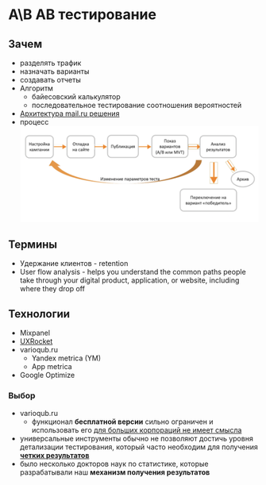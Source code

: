 # A\B AB тестирование

## Зачем

- разделять трафик
- назначать варианты
- создавать отчеты
- Алгоритм
  - байесовский калькулятор
  - последовательное тестирование соотношения вероятностей
- [Архитектура mail.ru решения](https://habr.com/ru/amp/publications/781300/)
- процесс ![процесс](<../img/technology/leads/ab test-bp.png>)

## Термины

- Удержание клиентов - retention
- User flow analysis - helps you understand the common paths people take through your digital product, application, or website, including where they drop off

## Технологии

- Mixpanel
- [UXRocket](../technology/leads/uxrocket.md)
- varioqub.ru
  - Yandex metrica (YM)
  - App metrica
- Google Optimize

### Выбор

- varioqub.ru
  - функционал __бесплатной версии__ сильно ограничен и использовать его [для больших корпораций не имеет смысла](https://vc.ru/marketing/1144392-kak-ya-servis-dlya-a-b-testov-vybiral)
- универсальные инструменты обычно не позволяют достичь уровня детализации тестирования, который часто необходим для получения [__четких результатов__](https://mixpanel.com/blog/how-to-choose-ab-testing-solution-analytics/)
- было несколько докторов наук по статистике, которые разрабатывали наш __механизм получения результатов__
